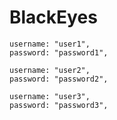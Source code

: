 # BlackEyes


    username: "user1",
    password: "password1",

    username: "user2",
    password: "password2",

    username: "user3",
    password: "password3",
